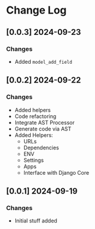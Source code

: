 # Change Log

## [0.0.3] 2024-09-23
### Changes

- Added `model_add_field`

## [0.0.2] 2024-09-22
### Changes

- Added helpers
- Code refactoring
- Integrate AST Processor
- Generate code via AST
- Added Helpers:
  - URLs
  - Dependencies
  - ENV
  - Settings 
  - Apps
  - Interface with Django Core 

## [0.0.1] 2024-09-19
### Changes

- Initial stuff added

